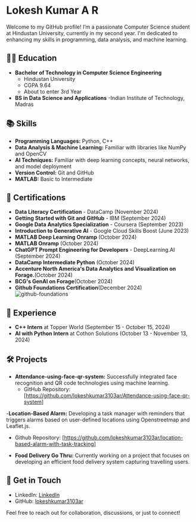# Lokesh Kumar A R

Welcome to my GitHub profile! I’m a passionate Computer Science student at Hindustan University, currently in my second year. I'm dedicated to enhancing my skills in programming, data analysis, and machine learning.

## 👨‍🎓 Education

- **Bachelor of Technology in Computer Science Engineering**
  - Hindustan University
  - CGPA 9.64
  - About to enter 3rd Year
- **BS in Data Science and Applications**
  -Indian Institute of Technology, Madras

## 📚 Skills

- **Programming Languages:** Python, C++
- **Data Analysis & Machine Learning:** Familiar with libraries like NumPy and OpenCV
- **AI Techniques:** Familiar with deep learning concepts, neural networks, and model deployment
- **Version Control:** Git and GitHub
- **MATLAB:** Basic to Intermediate

## 🌟 Certifications
- **Data Literacy Certification** - DataCamp (November 2024)
- **Getting Started with Git and GitHub** - IBM (September 2024)
- **Google Data Analytics Specialization** - Coursera (September 2023)
- **Introduction to Generative AI** - Google Cloud Skills Boost (June 2023)
- **MATLAB Deep Learning Onramp** (October 2024)
- **MATLAB Onramp** (October 2024)
- **ChatGPT Prompt Engineering for Developers** - DeepLearning.AI (September 2024)
- **DataCamp Intermediate Python** (October 2024)
- **Accenture North America's Data Analytics and Visualization on Forage.**(October 2024)
- **BCG's GenAI on Forage**(October 2024)
- **Github Foundations Certification**(December 2024)![github-foundations](https://github.com/user-attachments/assets/601dbfbc-83ce-46c7-b1c4-fb042b2ee05d)


## 💼 Experience

- **C++ Intern** at Topper World (September 15 - October 15, 2024)
- **AI with Python Intern** at Cothon Solutions (October 13 - November 13, 2024)

## 🛠️ Projects

- **Attendance-using-face-qr-system:** Successfully integrated face recognition and QR code technologies using machine learning.
  - GitHub Repository: [https://github.com/lokeshkumar3103ar/Attendance-using-face-qr-system]
  
-**Location-Based Alarm:** Developing a task manager with reminders that triggers alarms based on user-defined locations using Openstreetmap and Leaflet.js.
  - Github Repository: [https://github.com/lokeshkumar3103ar/location-based-alarm-with-task-tracking]
    
- **Food Delivery Go Thru:** Currently working on a project that focuses on developing an efficient food delivery system capturing travelling users.

## 💬 Get in Touch

- LinkedIn: [LinkedIn](https://www.linkedin.com/in/lokesh-kumar-a-r-465218244)
- GitHub: [lokeshkumar3103ar](https://github.com/lokeshkumar3103ar)

Feel free to reach out for collaboration, discussions, or just to connect!

